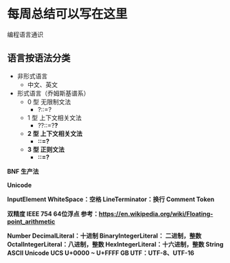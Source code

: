# 每周总结可以写在这里

编程语言通识

## 语言按语法分类

- 非形式语言
  - 中文、英文
- 形式语言（乔姆斯基谱系）
  - 0 型 无限制文法
    - ?::=?
  - 1 型 上下文相关文法
    - ?<A>?::=?<B>?
  - 2 型 上下文相关文法
    - <A>::=?
  - 3 型 正则文法
    - <A>::=<A>?

 

BNF 生产法


Unicode

InputElement
  WhiteSpace：空格
  LineTerminator：换行
  Comment
  Token

双精度 IEEE 754 64位浮点
参考：https://en.wikipedia.org/wiki/Floating-point_arithmetic

Number
  DecimalLiteral：十进制
  BinaryIntegerLiteral： 二进制，整数
  OctalIntegerLiteral：八进制，整数
  HexIntegerLiteral：十六进制，整数
String
  ASCII
  Unicode
  UCS U+0000 ~ U+FFFF
  GB
  UTF：UTF-8、UTF-16
  